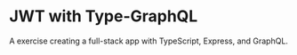 # JWT with Type-GraphQL

A exercise creating a full-stack app with TypeScript, Express, and GraphQL.


